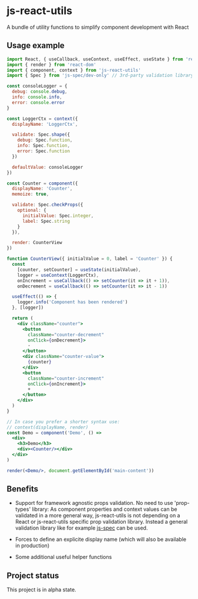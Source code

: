 # js-react-utils
A bundle of utility functions to simplify component development with React

## Usage example

```jsx
import React, { useCallback, useContext, useEffect, useState } from 'react'
import { render } from 'react-dom'
import { component, context } from 'js-react-utils'
import { Spec } from 'js-spec/dev-only' // 3rd-party validation library

const consoleLogger = {
  debug: console.debug,
  info: console.info,
  error: console.error
}

const LoggerCtx = context({
  displayName: 'LoggerCtx',

  validate: Spec.shape({
    debug: Spec.function,
    info: Spec.function,
    error: Spec.function
  })

  defaultValue: consoleLogger
})

const Counter = component({
  displayName: 'Counter',
  memoize: true,

  validate: Spec.checkProps({
    optional: {
      initialValue: Spec.integer,
      label: Spec.string
    }
  }),

  render: CounterView
})

function CounterView({ initialValue = 0, label = 'Counter' }) {
  const
    [counter, setCounter] = useState(initialValue),
    logger = useContext(LoggerCtx),
    onIncrement = useCallback(() => setCounter(it => it + 1)),
    onDecrement = useCallback(() => setCounter(it => it - 1))

  useEffect(() => {
    logger.info('Component has been rendered')
  }, [logger])

  return (
    <div className="counter">
      <button
        className="counter-decrement"
        onClick={onDecrement}>
        -
      </button>
      <div className="counter-value">
        {counter}
      </div>
      <button
        className="counter-increment"
        onClick={onIncrement}>
        +
      </button>
    </div>
  )
}

// In case you prefer a shorter syntax use:
// context(displayName, render)
const Demo = component('Demo', () =>
  <div>
    <h3>Demo</h3>
    <div><Counter/></div>
  </div>
)

render(<Demo/>, document.getElementById('main-content'))
```

## Benefits

- Support for framework agnostic props validation.
  No need to use 'prop-types' library: As component properties and context values
  can be validated in a more general way, js-react-utils is not depending on a
  React or js-react-utils specific prop validation library.
  Instead a general validation library like for example
  [js-spec](https://github.com/js-works/js-spec) can be used.

- Forces to define an explicite display name (which will also be available
  in production)

- Some additional useful helper functions

## Project status

This project is in alpha state.
